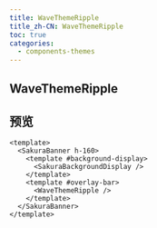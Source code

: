 ```yaml
---
title: WaveThemeRipple
title_zh-CN: WaveThemeRipple
toc: true
categories:
  - components-themes
---
```


## WaveThemeRipple

## 预览

<WaveThemeRipplePG />

```vue
<template>
  <SakuraBanner h-160>
    <template #background-display>
      <SakuraBackgroundDisplay />
    </template>
    <template #overlay-bar>
      <WaveThemeRipple />
    </template>
  </SakuraBanner>
</template>
```
